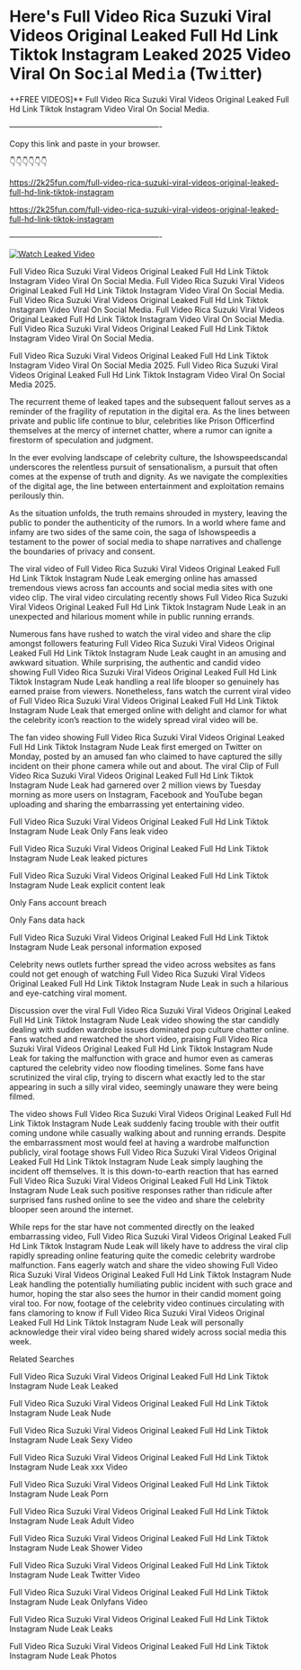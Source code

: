 # Here's Full Video Rica Suzuki Viral Videos Original Leaked Full Hd Link Tiktok Instagram Leaked 2025 Video Viral On Soc𝚒al Med𝚒a (Tw𝚒tter)

++FREE VIDEOS]** Full Video Rica Suzuki Viral Videos Original Leaked Full Hd Link Tiktok Instagram Video Viral On Social Media.

———————————————————-

Copy this link and paste in your browser.

👇👇👇👇👇👇

https://2k25fun.com/full-video-rica-suzuki-viral-videos-original-leaked-full-hd-link-tiktok-instagram

https://2k25fun.com/full-video-rica-suzuki-viral-videos-original-leaked-full-hd-link-tiktok-instagram

———————————————————-

[![Watch Leaked Video](https://miro.medium.com/v2/resize:fit:828/format:webp/1*cilzJN44JGOrTw9NJCrNHA.gif "Watch Leaked Video")](https://2k25fun.com/full-video-rica-suzuki-viral-videos-original-leaked-full-hd-link-tiktok-instagram)

Full Video Rica Suzuki Viral Videos Original Leaked Full Hd Link Tiktok Instagram Video Viral On Social Media. Full Video Rica Suzuki Viral Videos Original Leaked Full Hd Link Tiktok Instagram Video Viral On Social Media. Full Video Rica Suzuki Viral Videos Original Leaked Full Hd Link Tiktok Instagram Video Viral On Social Media. Full Video Rica Suzuki Viral Videos Original Leaked Full Hd Link Tiktok Instagram Video Viral On Social Media. Full Video Rica Suzuki Viral Videos Original Leaked Full Hd Link Tiktok Instagram Video Viral On Social Media.

Full Video Rica Suzuki Viral Videos Original Leaked Full Hd Link Tiktok Instagram Video Viral On Social Media 2025. Full Video Rica Suzuki Viral Videos Original Leaked Full Hd Link Tiktok Instagram Video Viral On Social Media 2025.

The recurrent theme of leaked tapes and the subsequent fallout serves as a reminder of the fragility of reputation in the digital era. As the lines between private and public life continue to blur, celebrities like Prison Officerfind themselves at the mercy of internet chatter, where a rumor can ignite a firestorm of speculation and judgment.

In the ever evolving landscape of celebrity culture, the Ishowspeedscandal underscores the relentless pursuit of sensationalism, a pursuit that often comes at the expense of truth and dignity. As we navigate the complexities of the digital age, the line between entertainment and exploitation remains perilously thin.

As the situation unfolds, the truth remains shrouded in mystery, leaving the public to ponder the authenticity of the rumors. In a world where fame and infamy are two sides of the same coin, the saga of Ishowspeedis a testament to the power of social media to shape narratives and challenge the boundaries of privacy and consent.

The viral video of Full Video Rica Suzuki Viral Videos Original Leaked Full Hd Link Tiktok Instagram Nude Leak emerging online has amassed tremendous views across fan accounts and social media sites with one video clip. The viral video circulating recently shows Full Video Rica Suzuki Viral Videos Original Leaked Full Hd Link Tiktok Instagram Nude Leak in an unexpected and hilarious moment while in public running errands.

Numerous fans have rushed to watch the viral video and share the clip amongst followers featuring Full Video Rica Suzuki Viral Videos Original Leaked Full Hd Link Tiktok Instagram Nude Leak caught in an amusing and awkward situation. While surprising, the authentic and candid video showing Full Video Rica Suzuki Viral Videos Original Leaked Full Hd Link Tiktok Instagram Nude Leak handling a real life blooper so genuinely has earned praise from viewers. Nonetheless, fans watch the current viral video of Full Video Rica Suzuki Viral Videos Original Leaked Full Hd Link Tiktok Instagram Nude Leak that emerged online with delight and clamor for what the celebrity icon’s reaction to the widely spread viral video will be.

The fan video showing Full Video Rica Suzuki Viral Videos Original Leaked Full Hd Link Tiktok Instagram Nude Leak first emerged on Twitter on Monday, posted by an amused fan who claimed to have captured the silly incident on their phone camera while out and about. The viral Clip of Full Video Rica Suzuki Viral Videos Original Leaked Full Hd Link Tiktok Instagram Nude Leak had garnered over 2 million views by Tuesday morning as more users on Instagram, Facebook and YouTube began uploading and sharing the embarrassing yet entertaining video.

Full Video Rica Suzuki Viral Videos Original Leaked Full Hd Link Tiktok Instagram Nude Leak Only Fans leak video

Full Video Rica Suzuki Viral Videos Original Leaked Full Hd Link Tiktok Instagram Nude Leak leaked pictures

Full Video Rica Suzuki Viral Videos Original Leaked Full Hd Link Tiktok Instagram Nude Leak explicit content leak

Only Fans account breach

Only Fans data hack

Full Video Rica Suzuki Viral Videos Original Leaked Full Hd Link Tiktok Instagram Nude Leak personal information exposed

Celebrity news outlets further spread the video across websites as fans could not get enough of watching Full Video Rica Suzuki Viral Videos Original Leaked Full Hd Link Tiktok Instagram Nude Leak in such a hilarious and eye-catching viral moment.

Discussion over the viral Full Video Rica Suzuki Viral Videos Original Leaked Full Hd Link Tiktok Instagram Nude Leak video showing the star candidly dealing with sudden wardrobe issues dominated pop culture chatter online. Fans watched and rewatched the short video, praising Full Video Rica Suzuki Viral Videos Original Leaked Full Hd Link Tiktok Instagram Nude Leak for taking the malfunction with grace and humor even as cameras captured the celebrity video now flooding timelines. Some fans have scrutinized the viral clip, trying to discern what exactly led to the star appearing in such a silly viral video, seemingly unaware they were being filmed.

The video shows Full Video Rica Suzuki Viral Videos Original Leaked Full Hd Link Tiktok Instagram Nude Leak suddenly facing trouble with their outfit coming undone while casually walking about and running errands. Despite the embarrassment most would feel at having a wardrobe malfunction publicly, viral footage shows Full Video Rica Suzuki Viral Videos Original Leaked Full Hd Link Tiktok Instagram Nude Leak simply laughing the incident off themselves. It is this down-to-earth reaction that has earned Full Video Rica Suzuki Viral Videos Original Leaked Full Hd Link Tiktok Instagram Nude Leak such positive responses rather than ridicule after surprised fans rushed online to see the video and share the celebrity blooper seen around the internet.

While reps for the star have not commented directly on the leaked embarrassing video, Full Video Rica Suzuki Viral Videos Original Leaked Full Hd Link Tiktok Instagram Nude Leak will likely have to address the viral clip rapidly spreading online featuring quite the comedic celebrity wardrobe malfunction. Fans eagerly watch and share the video showing Full Video Rica Suzuki Viral Videos Original Leaked Full Hd Link Tiktok Instagram Nude Leak handling the potentially humiliating public incident with such grace and humor, hoping the star also sees the humor in their candid moment going viral too. For now, footage of the celebrity video continues circulating with fans clamoring to know if Full Video Rica Suzuki Viral Videos Original Leaked Full Hd Link Tiktok Instagram Nude Leak will personally acknowledge their viral video being shared widely across social media this week.

Related Searches

Full Video Rica Suzuki Viral Videos Original Leaked Full Hd Link Tiktok Instagram Nude Leak Leaked

Full Video Rica Suzuki Viral Videos Original Leaked Full Hd Link Tiktok Instagram Nude Leak Nude

Full Video Rica Suzuki Viral Videos Original Leaked Full Hd Link Tiktok Instagram Nude Leak Sexy Video

Full Video Rica Suzuki Viral Videos Original Leaked Full Hd Link Tiktok Instagram Nude Leak xxx Video

Full Video Rica Suzuki Viral Videos Original Leaked Full Hd Link Tiktok Instagram Nude Leak Porn

Full Video Rica Suzuki Viral Videos Original Leaked Full Hd Link Tiktok Instagram Nude Leak Adult Video

Full Video Rica Suzuki Viral Videos Original Leaked Full Hd Link Tiktok Instagram Nude Leak Shower Video

Full Video Rica Suzuki Viral Videos Original Leaked Full Hd Link Tiktok Instagram Nude Leak Twitter Video

Full Video Rica Suzuki Viral Videos Original Leaked Full Hd Link Tiktok Instagram Nude Leak Onlyfans Video

Full Video Rica Suzuki Viral Videos Original Leaked Full Hd Link Tiktok Instagram Nude Leak Leaks

Full Video Rica Suzuki Viral Videos Original Leaked Full Hd Link Tiktok Instagram Nude Leak Photos